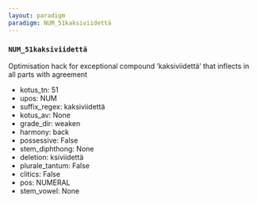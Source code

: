 ```yaml
---
layout: paradigm
paradigm: NUM_51kaksiviidettä
---
```

### ` NUM_51kaksiviidettä `

Optimisation hack for exceptional compound ’kaksiviidettä’ that inflects in all parts with agreement
* kotus_tn: 51
* upos: NUM
* suffix_regex: kaksiviidettä
* kotus_av: None
* grade_dir: weaken
* harmony: back
* possessive: False
* stem_diphthong: None
* deletion: ksiviidettä
* plurale_tantum: False
* clitics: False
* pos: NUMERAL
* stem_vowel: None

